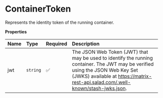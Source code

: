 # ContainerToken

Represents the identity token of the running container.

**Properties**

| Name | Type     | Required | Description                                                                                                                                                                                                        |
| :--- | :------- | :------- | :----------------------------------------------------------------------------------------------------------------------------------------------------------------------------------------------------------------- |
| jwt  | `string` | ✅       | The JSON Web Token (JWT) that may be used to identify the running container. The JWT may be verified using the JSON Web Key Set (JWKS) available at https://matrix-rest-api.salad.com/.well-known/stash-jwks.json. |
